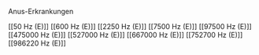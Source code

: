 

Anus-Erkrankungen

[[50 Hz (E)]]
[[600 Hz (E)]]
[[2250 Hz (E)]]
[[7500 Hz (E)]]
[[97500 Hz (E)]]
[[475000 Hz (E)]]
[[527000 Hz (E)]]
[[667000 Hz (E)]]
[[752700 Hz (E)]]
[[986220 Hz (E)]]